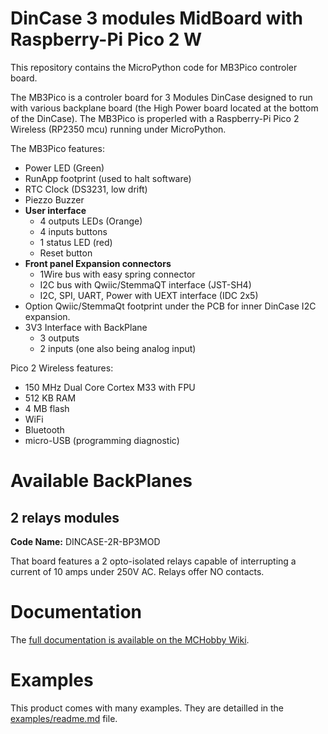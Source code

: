 # DinCase 3 modules MidBoard with Raspberry-Pi Pico 2 W
This repository contains the MicroPython code for MB3Pico controler board.

The MB3Pico is a controler board for 3 Modules DinCase designed to run with various backplane board (the High Power board located at the bottom of the DinCase).
The MB3Pico is properled with a Raspberry-Pi Pico 2 Wireless (RP2350 mcu) running under MicroPython.

The MB3Pico features:

* Power LED (Green)
* RunApp footprint (used to halt software)
* RTC Clock (DS3231, low drift)
* Piezzo Buzzer
* __User interface__
  * 4 outputs LEDs (Orange)
  * 4 inputs buttons
  * 1 status LED (red)
  * Reset button
* __Front panel Expansion connectors__
  * 1Wire bus with easy spring connector
  * I2C bus with Qwiic/StemmaQT interface (JST-SH4)
  * I2C, SPI, UART, Power with UEXT interface (IDC 2x5)
* Option Qwiic/StemmaQt footprint under the PCB for inner DinCase I2C expansion.
* 3V3 Interface with BackPlane
  * 3 outputs 
  * 2 inputs (one also being analog input)

Pico 2 Wireless features:

* 150 MHz Dual Core Cortex M33 with FPU
* 512 KB RAM
* 4 MB flash
* WiFi
* Bluetooth
* micro-USB (programming diagnostic)

# Available BackPlanes
## 2 relays modules
__Code Name:__ DINCASE-2R-BP3MOD

That board features a 2 opto-isolated relays capable of interrupting a current of 10 amps under 250V AC. Relays offer NO contacts.

# Documentation

The [full documentation is available on the MCHobby Wiki](https://wiki.mchobby.be/index.php?title=MyDin).

# Examples

This product comes with many examples. They are detailled in the [examples/readme.md](examples/readme_ENG.md) file.

